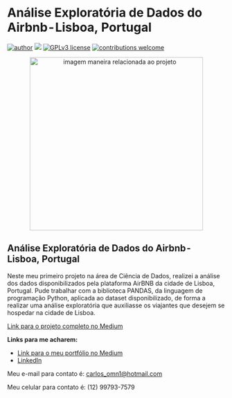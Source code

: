 # Análise Exploratória de Dados do Airbnb - Lisboa, Portugal
[![author](https://img.shields.io/badge/author-CarlosOntiveros-red.svg)](https://www.linkedin.com/in/carlosontiveros1997/) [![](https://img.shields.io/badge/python-3.7+-blue.svg)](https://www.python.org/downloads/release/python-365/) [![GPLv3 license](https://img.shields.io/badge/License-GPLv3-blue.svg)](http://perso.crans.org/besson/LICENSE.html) [![contributions welcome](https://img.shields.io/badge/contributions-welcome-brightgreen.svg?style=flat)](https://github.com/rafaelnduarte/portfolio/issues)

<p align="center">
  <img src="https://images.unsplash.com/photo-1454165804606-c3d57bc86b40?ixid=MnwxMjA3fDB8MHxwaG90by1wYWdlfHx8fGVufDB8fHx8&ixlib=rb-1.2.1&auto=format&fit=crop&w=1050&q=80" alt="imagem maneira relacionada ao projeto"height=400px >
</p>

## Análise Exploratória de Dados do Airbnb - Lisboa, Portugal

Neste meu primeiro projeto na área de Ciência de Dados, realizei a análise dos dados disponibilizados pela plataforma AirBNB da cidade de Lisboa, Portugal.
Pude trabalhar com a biblioteca PANDAS, da linguagem de programação Python, aplicada ao dataset disponibilizado, de forma a realizar uma análise exploratória que auxiliasse os viajantes que desejem se hospedar na cidade de Lisboa.

[Link para o projeto completo no Medium](https://medium.com/@carlos.python97/análise-exploratória-de-dados-do-airbnb-lisboa-portugal-bc99fc2f27)

**Links para me acharem:**
* [Link para o meu portfólio no Medium](https://medium.com/@carlos.python97)
* [LinkedIn](https://www.linkedin.com/in/carlosontiveros1997/)

Meu e-mail para contato é: carlos_omn1@hotmail.com 

Meu celular para contato é: (12) 99793-7579
